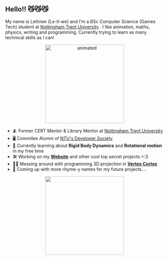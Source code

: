 ## Hello!! 😼😼😼 
My name is Lethiwe *(Le-ti-we)* and I'm a BSc Computer Science (Games Tech) student at [Nottingham Trent University](https://www.ntu.ac.uk/) . I like animation, maths, physics, writing and programming.
Currently trying to learn as many technical skills as I can!

<p align="center">
  <img src="TetiRun.gif" alt="animated" width="250" height="250" />
</p>

- 🫂 Former CERT Mentor & Library Mentor at [Nottingham Trent University](https://www.ntu.ac.uk/)
- 🖥️ Commitee Alumni of [NTU's Developer Society](https://github.com/NTUDevSoc)
-  🔭 Currently learning about **Rigid Body Dynamics** and **Rotational motion** in my free time
- 🛠️ Working on my **[Website](https://lethiwe-mwendwa.github.io)** and other cool top secret projects >:3
- 🧑‍🔬 Messing around with programming 3D projection in **[Vertex Cortex](https://github.com/lethiwe-mwendwa/Vertex_Cortex)**
- 📝 Coming up with more rhyme-y names for my future projects....

<p align="center">
  <img src="https://www.codewars.com/users/NotLethiwe/badges/small" width="250" height="250" />
</p>
